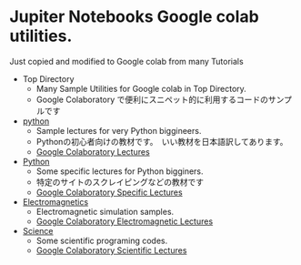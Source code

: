 # Jupiter Notebooks Google colab utilities.
Just copied and modified to Google colab from many Tutorials

* Top Directory
  * Many Sample Utilities for Google colab in Top Directory.
  * Google Colaboratory で便利にスニペット的に利用するコードのサンプルです
* [python](https://github.com/tom2rd/Googlecolabutils/tree/master/python)
  * Sample lectures for very Python biggineers.  
  * Pythonの初心者向けの教材です。　いい教材を日本語訳してあります。
  *  [Google Colaboratory Lectures](https://github.com/tom2rd/Googlecolabutils/tree/master/python)
* [Python](https://github.com/tom2rd/Googlecolabutils/tree/master/Python)
  * Some specific lectures for Python bigginers.
  * 特定のサイトのスクレイピングなどの教材です
  *  [Google Colaboratory Specific Lectures](https://github.com/tom2rd/Googlecolabutils/tree/master/Python)
* [Electromagnetics](https://github.com/tom2rd/Googlecolabutils/tree/master/Electromagnetics)
  * Electromagnetic simulation samples.
  *  [Google Colaboratory Electromagnetic Lectures](https://github.com/tom2rd/Googlecolabutils/tree/master/Electromagnetics)
* [Science](https://github.com/tom2rd/Googlecolabutils/tree/master/science)
  * Some scientific programing codes.
  *  [Google Colaboratory Scientific Lectures](https://github.com/tom2rd/Googlecolabutils/tree/master/science)
